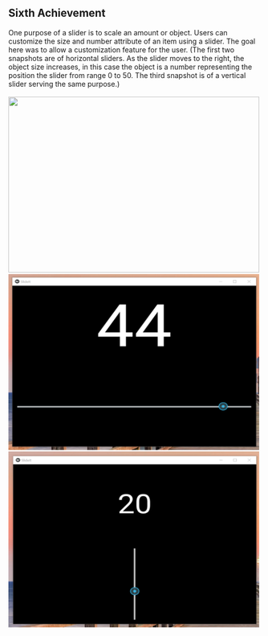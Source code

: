 ## Sixth Achievement
One purpose of a slider is to scale an amount or object. Users can customize the size and number attribute of an item using a slider. The goal here was to allow a customization feature for the user. (The first two snapshots are of horizontal sliders. As the slider moves to the right, the object size increases, in this case the object is a number representing the position the slider from range 0 to 50. The third snapshot is of a vertical slider serving the same purpose.)
<br/>
<br/>
<img src="../../images/slider_horizontal.png" width="500" height="350">
<img src="../../images/slider_horizontal_2.png" width="500" height="350">
<img src="../../images/slider_vertical.png" width="500" height="350">
